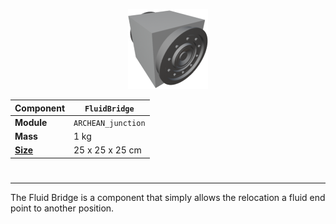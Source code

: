<p align="center">
  <img src="FluidBridge.png" />
</p>

|Component|`FluidBridge`|
|---|---|
|**Module**|`ARCHEAN_junction`|
|**Mass**|1 kg|
|[**Size**](# "Based on the component's occupancy in a fixed 25cm grid.")|25 x 25 x 25 cm|
#
---

The Fluid Bridge is a component that simply allows the relocation a fluid end point to another position.